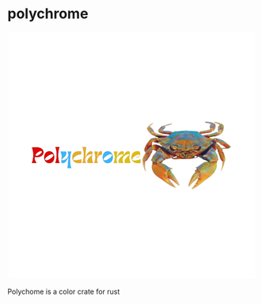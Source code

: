 # polychrome

<p align="center">
  <img src="https://raw.githubusercontent.com/EliasLeguizamon123/polychrome/main/logo.png?raw=true" alt="drawing" style="width:500px;"/>
</p>

Polychome is a color crate for rust
